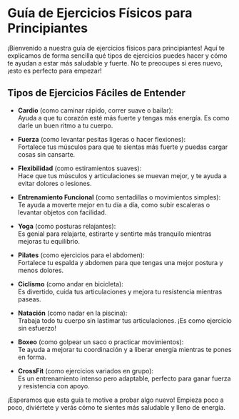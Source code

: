 # Guía de Ejercicios Físicos para Principiantes

¡Bienvenido a nuestra guía de ejercicios físicos para principiantes! Aquí te explicamos de forma sencilla qué tipos de ejercicios puedes hacer y cómo te ayudan a estar más saludable y fuerte. No te preocupes si eres nuevo, ¡esto es perfecto para empezar!

## Tipos de Ejercicios Fáciles de Entender

- **Cardio** (como caminar rápido, correr suave o bailar):  
Ayuda a que tu corazón esté más fuerte y tengas más energía. Es como darle un buen ritmo a tu cuerpo.

- **Fuerza** (como levantar pesitas ligeras o hacer flexiones):  
Fortalece tus músculos para que te sientas más fuerte y puedas cargar cosas sin cansarte.

- **Flexibilidad** (como estiramientos suaves):  
Hace que tus músculos y articulaciones se muevan mejor, y te ayuda a evitar dolores o lesiones.

- **Entrenamiento Funcional** (como sentadillas o movimientos simples):  
Te ayuda a moverte mejor en tu día a día, como subir escaleras o levantar objetos con facilidad.

- **Yoga** (como posturas relajantes):  
Es genial para relajarte, estirarte y sentirte más tranquilo mientras mejoras tu equilibrio.

- **Pilates** (como ejercicios para el abdomen):  
Fortalece tu espalda y abdomen para que tengas una mejor postura y menos dolores.

- **Ciclismo** (como andar en bicicleta):  
Es divertido, cuida tus articulaciones y mejora tu resistencia mientras paseas.

- **Natación** (como nadar en la piscina):  
Trabaja todo tu cuerpo sin lastimar tus articulaciones. ¡Es como ejercicio sin esfuerzo!

- **Boxeo** (como golpear un saco o practicar movimientos):  
Te ayuda a mejorar tu coordinación y a liberar energía mientras te pones en forma.

- **CrossFit** (como ejercicios variados en grupo):  
Es un entrenamiento intenso pero adaptable, perfecto para ganar fuerza y resistencia con apoyo.

¡Esperamos que esta guía te motive a probar algo nuevo! Empieza poco a poco, diviértete y verás cómo te sientes más saludable y lleno de energía.
